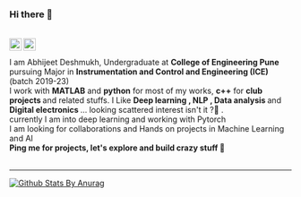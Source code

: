 ### Hi there 👋

<br/>
<a href="https://www.linkedin.com/in/abhijeet-deshmukh-a27955195?lipi=urn%3Ali%3Apage%3Ad_flagship3_profile_view_base_contact_details%3B9UUHPUykR1yg9Fa2m%2FN30Q%3D%3D" target="_blank">
  <img align="left" alt="Linkedin" width="22px" src="https://cdn.jsdelivr.net/npm/simple-icons@v3/icons/linkedin.svg" />
</a>
<a href="https://t.me/yuno_6431"target="_blank">
  <img align="left" alt="Telegram" width="22px" src="https://cdn.jsdelivr.net/npm/simple-icons@v3/icons/telegram.svg" />
</a></br>
<br>
I am Abhijeet Deshmukh, Undergraduate at <strong>College of Engineering Pune </strong> pursuing Major in <strong>Instrumentation and Control and Engineering (ICE) </strong> (batch 2019-23) <br/>
I work with <strong>MATLAB</strong> and <strong>python</strong> for most of my works, <strong>c++</strong> for <strong>club projects </strong> and  related stuffs.
I Like  <strong>Deep learning , NLP , Data analysis </strong> and <strong>Digital electronics </strong> ... looking scattered interest isn't it ?👀 . <br/>
currently I am into  deep learning  and working  with Pytorch  <br/>
I am looking for collaborations and Hands on projects  in Machine Learning and AI<br/>
<strong>Ping me for projects, let's explore and build crazy stuff 👊</strong>
<br/>
<br>
<hr size='20' color='grey'/> </bt>


[![Github Stats By Anurag](https://github-readme-stats.vercel.app/api?username=Sarabhian&show_icons=true&title_color=fff&icon_color=79ff97&text_color=9f9f9f&bg_color=151515)](https://github.com/anuraghazra/github-readme-stats)

